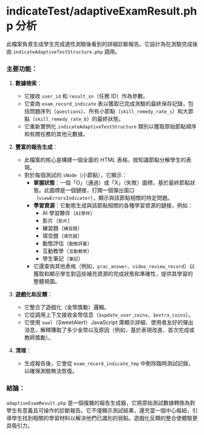 # indicateTest/adaptiveExamResult.php 分析

此檔案負責生成學生完成適性測驗後看到的詳細診斷報告。它設計為在測驗完成後由 `indicateAdaptiveTestStructure.php` 調用。

### 主要功能：

1.  **數據檢索**：
    *   它接收 `user_id` 和 `result_sn`（任務 ID）作為參數。
    *   它查詢 `exam_record_indicate` 表以獲取已完成測驗的最終保存記錄，包括問題序列（`questions`）、所有小節點（`skill_remedy_rate_s`）和大節點（`skill_remedy_rate_b`）的最終狀態。
    *   它重新實例化 `indicateAdaptiveTestStructure` 類別以獲取原始節點順序和有關任務的其他元數據。

2.  **豐富的報告生成**：
    *   此檔案的核心是構建一個全面的 HTML 表格，按知識節點分解學生的表現。
    *   對於每個測試的 `sNode`（小節點），它顯示：
        *   **掌握狀態**：一個「O」（通過）或「X」（失敗）圖標，基於最終節點狀態。此圖標是一個鏈接，打開一個彈出窗口（`viewErrorsIndicater`），顯示與該節點相關的特定問題。
        *   **學習資源**：它動態生成與該節點相關的各種學習資源的鏈接，例如：
            *   AI 學習夥伴（`AI學伴`）
            *   影片（`影片`）
            *   練習題（`練習題`）
            *   填空題（`填充題`）
            *   動態評估（`動態評量`）
            *   互動教學（`互動教學`）
            *   學生筆記（`筆記`）
        *   它還查詢其他表格（例如，`prac_answer`、`video_review_record`）以獲取和顯示學生對這些補充資源的完成狀態和準確性，提供其學習的整體視圖。

3.  **遊戲化和反饋**：
    *   它整合了遊戲化（金幣獎勵）邏輯。
    *   它從調用上下文接收金幣信息（`$update_user_coins`、`$extra_coins`）。
    *   它使用 `swal`（SweetAlert）JavaScript 庫顯示詳細、使用者友好的彈出消息，解釋賺取了多少金幣以及原因（例如，基於表現改進、首次完成或教師獎勵）。

4.  **清理**：
    *   生成報告後，它會從 `exam_record_indicate_tmp` 中刪除臨時測試記錄，以確保測驗無法恢復。

### 結論：

`adaptiveExamResult.php` 是一個複雜的報告生成器，它將原始測試數據轉換為對學生有意義且可操作的診斷報告。它不僅顯示測試結果，還充當一個中心樞紐，引導學生找到相關的學習材料以解決他們已識別的弱點。遊戲化反饋的整合使體驗更具吸引力。

